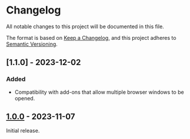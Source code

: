 # Changelog

All notable changes to this project will be documented in this file.

The format is based on [Keep a Changelog](https://keepachangelog.com/en/1.0.0/),
and this project adheres to [Semantic Versioning](https://semver.org/spec/v2.0.0.html).

## [1.1.0] - 2023-12-02

### Added

-   Compatibility with add-ons that allow multiple browser windows to be opened.

## [1.0.0] - 2023-11-07

Initial release.

[1.0.0]: https://github.com/abdnh/anki-add-card-to-subdeck/commits/1.0.0
